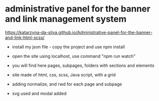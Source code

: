 # administrative panel for the banner and link management system
https://katarzyna-da-silva.github.io/Administrative-panel-for-the-banner-and-link-html-scss/

- install my json file - copy the project and use npm install
- open the site using localhost, use command "npm run watch"

- you will find here pages, subpages, folders with sections and elements
- site made of html, css, scss, Java script, with a grid
- adding normalize, and rwd for each page and subpage
- svg used and modal added
